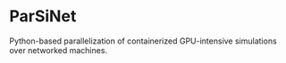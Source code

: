 # ParSiNet
Python-based parallelization of containerized GPU-intensive simulations over networked machines.
